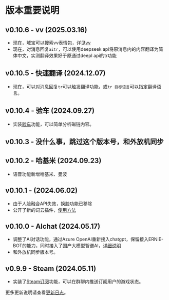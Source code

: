 # 版本重要说明

## v0.10.6 - vv (2025.03.16)
- 现在，域宝可以搜索vv表情包，详见[vv](manual#vv)
- 现在，对消息回复`aitr`，可以使用deepseek api将原消息内的内容翻译为简体中文，实测翻译效果好于原通过deepl api的tr功能

## v0.10.5 - 快速翻译 (2024.12.07)
- 现在，可以对消息回复`tr`可以触发翻译功能，或`tr 目标语言`可以指定翻译语言。

## v0.10.4 - 验车 (2024.09.27)
- 实装[验车](manual#验车)功能，可以简单分析磁链内容。

## v0.10.3 - 没什么事，跳过这个版本号，和外放机同步

## v0.10.2 - 哈基米 (2024.09.23)
- 语音功能新增哈基米、曼波

## v0.10.1 - (2024.06.02)
- 由于人脸融合API失效，换脸功能已移除
- 公开了新的词云插件，[使用方法](manual#词云图2)

## v0.10.0 - AIchat (2024.05.17)
- 调整了AI对话功能，通过Azure OpenAI重新接入chatgpt，保留接入ERNIE-BOT的能力，同时接入了国产大模型智谱AI，[详细说明](manual#AI对话)
- 和外放机同步版本号。

## v0.9.9 - Steam (2024.05.11)
- 实装了[Steam订阅](manual#Steam订阅)功能，可以在群聊内推送订阅用户的游戏状态。

更多更新说明请查看[更新日志](log)。